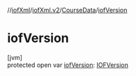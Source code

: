 //[iofXml](../../../index.md)/[iofXml.v2](../index.md)/[CourseData](index.md)/[iofVersion](iof-version.md)

# iofVersion

[jvm]\
protected open var [iofVersion](iof-version.md): [IOFVersion](../-i-o-f-version/index.md)
